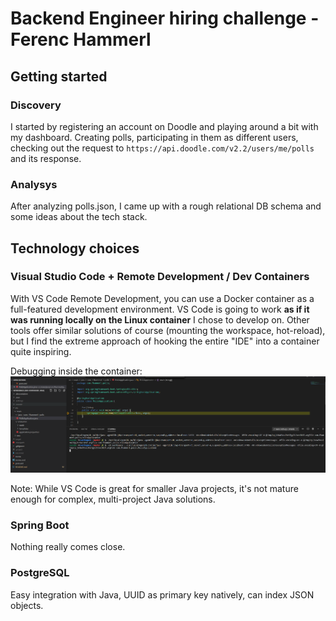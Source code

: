 # Backend Engineer hiring challenge - Ferenc Hammerl
## Getting started
### Discovery
I started by registering an account on Doodle and playing around a bit with my dashboard. Creating polls, participating in them as different users, checking out the request to `https://api.doodle.com/v2.2/users/me/polls` and its response. 
### Analysys
After analyzing polls.json, I came up with a rough relational DB schema and some ideas about the tech stack.
## Technology choices
### Visual Studio Code + Remote Development / Dev Containers
With VS Code Remote Development, you can use a Docker container as a full-featured development environment. VS Code is going to work **as if it was running locally on the Linux container** I chose to develop on. Other tools offer similar solutions of course (mounting the workspace, hot-reload), but I find the extreme approach of hooking the entire "IDE" into a container quite inspiring.

Debugging inside the container:
![](images/2020-10-01-16-15-02.png)

Note: While VS Code is great for smaller Java projects, it's not mature enough for complex, multi-project Java solutions.

### Spring Boot
Nothing really comes close.

### PostgreSQL
Easy integration with Java, UUID as primary key natively, can index JSON objects.
